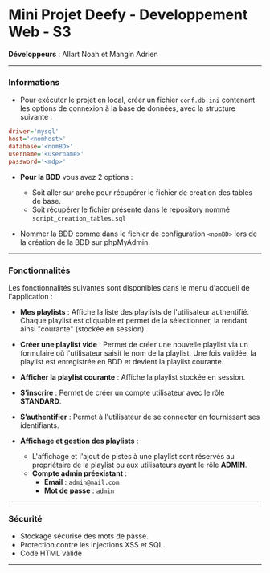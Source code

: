
# Mini Projet Deefy - Developpement Web - S3

**Développeurs** : Allart Noah et Mangin Adrien

---

### Informations

- Pour exécuter le projet en local, créer un fichier `conf.db.ini` contenant les options de connexion à la base de données, avec la structure suivante :

```ini
driver='mysql'
host='<nomhost>'
database='<nomBD>'
username='<username>'
password='<mdp>'
```

- **Pour la BDD** vous avez 2 options :
   - Soit aller sur arche pour récupérer le fichier de création des tables de base.
   - Soit récupérer le fichier présente dans le repository nommé `script_creation_tables.sql`

- Nommer la BDD comme dans le fichier de configuration `<nomBD>` lors de la création de la BDD sur phpMyAdmin.

---

### Fonctionnalités

Les fonctionnalités suivantes sont disponibles dans le menu d'accueil de l'application :

- **Mes playlists** : Affiche la liste des playlists de l'utilisateur authentifié. Chaque playlist est cliquable et permet de la sélectionner, la rendant ainsi "courante" (stockée en session).

- **Créer une playlist vide** : Permet de créer une nouvelle playlist via un formulaire où l'utilisateur saisit le nom de la playlist. Une fois validée, la playlist est enregistrée en BDD et devient la playlist courante.

- **Afficher la playlist courante** : Affiche la playlist stockée en session.

- **S’inscrire** : Permet de créer un compte utilisateur avec le rôle **STANDARD**.

- **S’authentifier** : Permet à l'utilisateur de se connecter en fournissant ses identifiants.

- **Affichage et gestion des playlists** :
   - L'affichage et l'ajout de pistes à une playlist sont réservés au propriétaire de la playlist ou aux utilisateurs ayant le rôle **ADMIN**.
   - **Compte admin préexistant** :
      - **Email** : `admin@mail.com`
      - **Mot de passe** : `admin`

---

### Sécurité

- Stockage sécurisé des mots de passe.
- Protection contre les injections XSS et SQL.
- Code HTML valide

---
